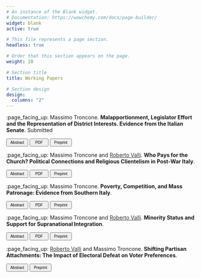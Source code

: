```yaml
---
# An instance of the Blank widget.
# Documentation: https://wowchemy.com/docs/page-builder/
widget: blank
active: true

# This file represents a page section.
headless: true

# Order that this section appears on the page.
weight: 20

# Section title
title: Working Papers

# Section design
design:
  columns: "2"
---
```


<p style="margin-bottom:0;">
:page_facing_up: Massimo Troncone. <b> Malapportionment, Legislator Effort and the Representation of District Interests. Evidence from the Italian Senate</b>. Submitted
</p> 
<p>
<link rel="stylesheet" href="https://cdnjs.cloudflare.com/ajax/libs/font-awesome/4.7.0/css/font-awesome.min.css">
<button class="btn btn-outline-primary my-1 mr-1 btn-sm" style="font-size:10px;height:21px;width:58px" onclick="myFunction1()"> Abstract
</button>
<button class="btn btn-outline-primary my-1 mr-1 btn-sm" onclick="window.open('https://www.dropbox.com/scl/fi/yp000y5suek0lfs7zgk5c/troncone_malapp_ita.pdf?rlkey=ss2jqm0es9hw095ss23nmgt7t&dl=0', '_blank');" style="font-size:10px;height:21px;width:50px" type="button"><i class="fa fa-download" aria-hidden="true"></i> PDF</button>
<button class="btn btn-outline-primary my-1 mr-1 btn-sm" onclick="window.open('https://doi.org/10.31219/osf.io/3s2x9', '_blank');" style="font-size:10px;height:21px;width:58px" type="button">Preprint</button>


<div id="myDIV" style="display: none;"><p>This paper studies the effect of malapportionment on policymaking. I argue that in malapportioned chambers, policymaking is biased in favor of overrepresented districts via a mechanical and a behavioral effect. Using data on the Italian Senate and a regression discontinuity design, I first show that multi-tier electoral systems can cause malapportionment by allowing districts with similar population sizes to elect different numbers of legislators. I then demonstrate that the local interests of overrepresented districts receive disproportionately greater attention in bill sponsorship. The effect is driven not only by the election of the additional legislator but also by the increased activism of legislators from overrepresented districts. Both geographically targeted and sectoral bills contribute to this bias. The results demonstrate the political consequences of unequal geographic representation.
</p></div>

<script>
function myFunction1() {
      var x = document.getElementById("myDIV");
      if (x.style.display === "none") {
        x.style.display = "block";
      } else {
        x.style.display = "none";
      }
    }
</script>

</p>

<p style="margin-bottom:0;">
:page_facing_up: Massimo Troncone and <a style="color:#323232" href="https://www.robertovalli.com/"> Roberto Valli</a>. <b> Who Pays for the Church? Political Connections and Religious Clientelism in Post-War Italy</b>. 
</p> 
<p>
<link rel="stylesheet" href="https://cdnjs.cloudflare.com/ajax/libs/font-awesome/4.7.0/css/font-awesome.min.css">
<button class="btn btn-outline-primary my-1 mr-1 btn-sm" style="font-size:10px;height:21px;width:58px" onclick="myFunction2()"> Abstract
</button>
<button class="btn btn-outline-primary my-1 mr-1 btn-sm" onclick="window.open('https://www.dropbox.com/scl/fi/zqahb44zuk1e96awb6j1p/troncone_valli_churches.pdf?rlkey=3f8hcgxfm9zd2z6udq69kgk6b&st=9sp5o48f&dl=0', '_blank');" style="font-size:10px;height:21px;width:50px" type="button"><i class="fa fa-download" aria-hidden="true"></i> PDF</button>
<button class="btn btn-outline-primary my-1 mr-1 btn-sm" onclick="window.open('https://doi.org/10.31219/osf.io/nsyc3', '_blank');" style="font-size:10px;height:21px;width:58px" type="button">Preprint</button>


<div id="myDIV2" style="display: none;"><p>Religious leaders wield significant electoral influence over their followers. In a clientelistic setting, politicians may seek to secure this influence by offering material benefits. To test this argument, we combine newly georeferenced information on the renovation history of Italian Catholic churches with a dataset of connections between Christian democratic politicians and Italian Catholic bishops. Leveraging the start of a connection with a difference-in-differences approach, we find that investments into church renovations increase when municipalities are represented by a politician with a personal connection to the sitting bishop. Additional analyses reveal that church investments increase only when bishops can plausibly mobilize support in favor of the connected politicians, and in places where Christian democrats are losing support. The findings shed new light on the individualistic strategies and motivations of elected politicians in influencing religious leaders.
</p></div>

<script>
function myFunction2() {
      var x = document.getElementById("myDIV2");
      if (x.style.display === "none") {
        x.style.display = "block";
      } else {
        x.style.display = "none";
      }
    }
</script>

</p>

<p style="margin-bottom:0;">
:page_facing_up: Massimo Troncone. <b> Poverty, Competition, and Mass Patronage: Evidence from Southern Italy</b>. 
</p> 
<p>
<link rel="stylesheet" href="https://cdnjs.cloudflare.com/ajax/libs/font-awesome/4.7.0/css/font-awesome.min.css">
<button class="btn btn-outline-primary my-1 mr-1 btn-sm" style="font-size:10px;height:21px;width:58px" onclick="myFunction3()"> Abstract
</button>
<button class="btn btn-outline-primary my-1 mr-1 btn-sm" onclick="window.open('https://www.dropbox.com/scl/fi/827p384ifb3b6un3xjs7p/casmez_ita.pdf?rlkey=vfh9ytp51o0eau2b6zxx5c6bi&st=dxm5ypdb&dl=0', '_blank');" style="font-size:10px;height:21px;width:50px" type="button"><i class="fa fa-download" aria-hidden="true"></i> PDF</button>
<button class="btn btn-outline-primary my-1 mr-1 btn-sm" onclick="window.open('https://doi.org/10.31219/osf.io/rgz9t', '_blank');" style="font-size:10px;height:21px;width:58px" type="button">Preprint</button>


<div id="myDIV3" style="display: none;"><p>This article argues that in a context of widespread clientelism and poverty, local public goods provision is a tool for mass patronage. Clientelistic incumbents under threat entice economically vulnerable voters into supporting the regime by creating jobs in the construction sector through infrastructural investments. The theory is tested using data on public works projects funded by the Cassa del Mezzogiorno, a massive place-based policy for the development of Southern Italy introduced after WWII. Empirically, I exploit within-politician shocks in competition induced by the electoral rule of the post-war Italian Senate. The results reveal that public works investments increase when Christian democratic senators are threatened in their own districts by the election of a communist senator, that this effect is particularly strong in areas characterized by low levels of employment, and that this distribution generates electoral returns.
</p></div>

<script>
function myFunction3() {
      var x = document.getElementById("myDIV3");
      if (x.style.display === "none") {
        x.style.display = "block";
      } else {
        x.style.display = "none";
      }
    }
</script>

</p>

<p style="margin-bottom:0;">
:page_facing_up: Massimo Troncone and <a style="color:#323232" href="https://www.robertovalli.com/"> Roberto Valli</a>. <b> Minority Status and Support for Supranational Integration</b>. 
</p> 
<p>
<link rel="stylesheet" href="https://cdnjs.cloudflare.com/ajax/libs/font-awesome/4.7.0/css/font-awesome.min.css">
<button class="btn btn-outline-primary my-1 mr-1 btn-sm" style="font-size:10px;height:21px;width:58px" onclick="myFunction4()"> Abstract
</button>
<button class="btn btn-outline-primary my-1 mr-1 btn-sm" onclick="window.open('https://www.dropbox.com/scl/fi/kdmo0gnguq2qutzn3x20o/troncone_valli_minority_eu.pdf?rlkey=e11c0mihpb6zu23kzptgsrc0m&dl=0', '_blank');" style="font-size:10px;height:21px;width:50px" type="button"><i class="fa fa-download" aria-hidden="true"></i> PDF</button>
<button class="btn btn-outline-primary my-1 mr-1 btn-sm" onclick="window.open('https://doi.org/10.31219/osf.io/3zhtg', '_blank');" style="font-size:10px;height:21px;width:58px" type="button">Preprint</button>


<div id="myDIV4" style="display: none;"><p>This article proposes a novel theory of minority status and support for supranational integration. We argue that the gap in status and opportunities between majority and minority
individuals affects the evaluation of international institutions. Individuals whose socioeconomic status and opportunities are restricted because of minority traits are more dissatisfied
with national institutions and more favorable toward supranational integration than their
majority counterparts. We test our theory on the European Union, the most advanced case
of regional integration. Using different operationalizations of minority status and an exact
matching strategy we demonstrate a robust positive association between minority status and
support for supranational integration. Testing the mechanisms, we present evidence that integration in the host country and discrimination drive these effects.
</p></div>

<script>
function myFunction4() {
      var x = document.getElementById("myDIV4");
      if (x.style.display === "none") {
        x.style.display = "block";
      } else {
        x.style.display = "none";
      }
    }
</script>

</p>

<p style="margin-bottom:0;">
:page_facing_up: <a style="color:#323232" href="https://www.robertovalli.com/"> Roberto Valli</a> and Massimo Troncone. <b> Shifting Partisan Attachments: The Impact of Electoral Defeat on Voter Preferences</b>. 
</p> 
<p>
<link rel="stylesheet" href="https://cdnjs.cloudflare.com/ajax/libs/font-awesome/4.7.0/css/font-awesome.min.css">
<button class="btn btn-outline-primary my-1 mr-1 btn-sm" style="font-size:10px;height:21px;width:58px" onclick="myFunction5()"> Abstract
</button>
<button class="btn btn-outline-primary my-1 mr-1 btn-sm" onclick="window.open('https://doi.org/10.31219/osf.io/rz4tu', '_blank');" style="font-size:10px;height:21px;width:58px" type="button">Preprint</button>


<div id="myDIV5" style="display: none;"><p>Previous research on party preferences has assumed that individual partisanship is unaffected by electoral outcomes, focusing instead on its pre-electoral dynamics. Our research note challenges this assumption by demonstrating that electoral outcomes can cause significant partisan shifts among voters. We argue that electoral losers are more likely to distance themselves from unsuccessful parties, while winners remain safely attached to the bandwagon. To demonstrate this, we first use household panel surveys from four European countries to establish that voters who supported declining parties are more likely to change party support in favor of gaining parties. Second, we show that individual-level partisan changes aggregate to meaningful public opinion shifts at the national level. To this purpose, we leverage monthly opinion polls for political parties across 17 European democracies and find that declining parties lose support among the electorate. Our results highlight a new dimension of post-electoral politics with implications for empirical research.
</p></div>

<script>
function myFunction5() {
      var x = document.getElementById("myDIV5");
      if (x.style.display === "none") {
        x.style.display = "block";
      } else {
        x.style.display = "none";
      }
    }
</script>
